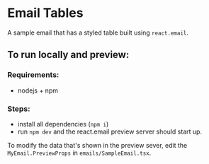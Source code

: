 # Email Tables

A sample email that has a styled table built using `react.email`.

## To run locally and preview:

### Requirements:

-   nodejs + npm

### Steps:

-   install all dependencies (`npm i`)
-   run `npm dev` and the react.email preview server should start up.

To modify the data that's shown in the preview sever, edit the `MyEmail.PreviewProps` in `emails/SampleEmail.tsx`.
